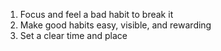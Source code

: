 ---
---


1. Focus and feel a bad habit to break it  
2. Make good habits easy, visible, and rewarding 
3. Set a clear time and place  






